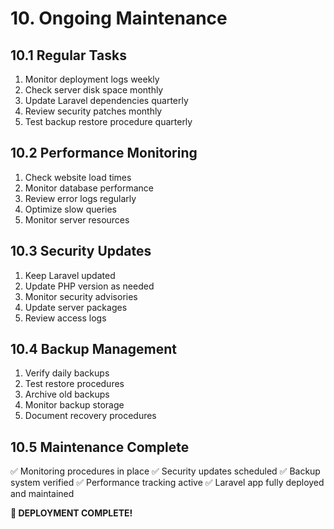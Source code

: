 # 10. Ongoing Maintenance

## 10.1 Regular Tasks
1. Monitor deployment logs weekly
2. Check server disk space monthly
3. Update Laravel dependencies quarterly
4. Review security patches monthly
5. Test backup restore procedure quarterly

## 10.2 Performance Monitoring
1. Check website load times
2. Monitor database performance
3. Review error logs regularly
4. Optimize slow queries
5. Monitor server resources

## 10.3 Security Updates
1. Keep Laravel updated
2. Update PHP version as needed
3. Monitor security advisories
4. Update server packages
5. Review access logs

## 10.4 Backup Management
1. Verify daily backups
2. Test restore procedures
3. Archive old backups
4. Monitor backup storage
5. Document recovery procedures

## 10.5 Maintenance Complete
✅ Monitoring procedures in place
✅ Security updates scheduled
✅ Backup system verified
✅ Performance tracking active
✅ Laravel app fully deployed and maintained

**🎉 DEPLOYMENT COMPLETE!**
